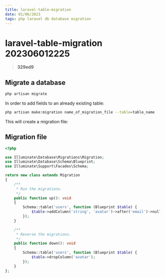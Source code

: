 ```yaml
---
title: laravel-table-migration
date: 01/06/2023
tags: php laravel db database migration
---
```


# **laravel-table-migration** 202306012225 
> **329ed9**

  

## Migrate a database
```bash
php artisan migrate
```

In order to add fields to an already existing table:

```bash
php artisan make:migration name_of_migration_file --table=table_name
```

This will create a migration file:

## Migration file

```php
<?php

use Illuminate\Database\Migrations\Migration;
use Illuminate\Database\Schema\Blueprint;
use Illuminate\Support\Facades\Schema;

return new class extends Migration
{
    /**
     * Run the migrations.
     */
    public function up(): void
    {
        Schema::table('users', function (Blueprint $table) {
            $table->addColumn('string', 'avatar')->after('email')->nullable();
        });
    }

    /**
     * Reverse the migrations.
     */
    public function down(): void
    {
        Schema::table('users', function (Blueprint $table) {
            $table->dropColumn('avatar');
        });
    }
};

```
